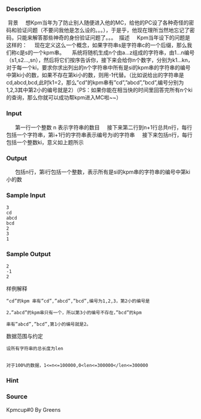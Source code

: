 
### Description

 背景
    想Kpm当年为了防止别人随便进入他的MC，给他的PC设了各种奇怪的密码和验证问题（不要问我他是怎么设的。。。），于是乎，他现在理所当然地忘记了密码，只能来解答那些神奇的身份验证问题了。。。
 描述
    Kpm当年设下的问题是这样的：
    现在定义这么一个概念，如果字符串s是字符串c的一个后缀，那么我们称c是s的一个kpm串。
    系统将随机生成n个由a…z组成的字符串，由1…n编号（s1,s2…,sn），然后将它们按序告诉你，接下来会给你n个数字，分别为k1…kn，对于每一个ki，要求你求出列出的n个字符串中所有是si的kpm串的字符串的编号中第ki小的数，如果不存在第ki小的数，则用-1代替。（比如说给出的字符串是cd,abcd,bcd,此时k1=2，那么”cd”的kpm串有”cd”,”abcd”,”bcd”,编号分别为1,2,3其中第2小的编号就是2）（PS：如果你能在相当快的时间里回答完所有n个ki的查询，那么你就可以成功帮kpm进入MC啦~~）
### Input
 
    第一行一个整数 n 表示字符串的数目
    接下来第二行到n+1行总共n行，每行包括一个字符串，第i+1行的字符串表示编号为i的字符串
    接下来包括n行，每行包括一个整数ki，意义如上题所示
 
### Output
 
    包括n行，第i行包括一个整数，表示所有是si的kpm串的字符串的编号中第ki小的数
 
### Sample Input

    3
    cd
    abcd
    bcd
    2
    3
    1


### Sample Output
    2
    -1
    2

样例解释

    “cd”的kpm 串有”cd”,”abcd”,”bcd”,编号为1,2,3，第2小的编号是

    2，”abcd”的kpm串只有一个，所以第3小的编号不存在，”bcd”的kpm

    串有”abcd”,”bcd”,第1小的编号就是2。

数据范围与约定

    设所有字符串的总长度为len


    对于100%的数据，1<=n<=100000,0<len<=300000</len<=300000


### Hint

### Source
Kpmcup#0 By Greens
